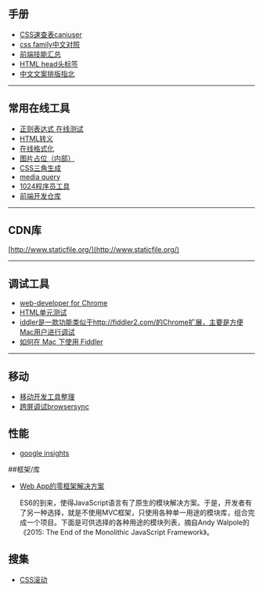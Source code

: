 
## 手册

- [CSS速查表](/tools/css-cheat-sheet)[caniuser](//caniuse.com)
- [css family中文对照](/tools/css-family-chinese.html)
- [前端技能汇总](https://github.com/JacksonTian/fks)
- [HTML head头标签](http://fex.baidu.com/blog/2014/10/html-head-tags/)
- [中文文案排版指北](//github.com/sparanoid/chinese-copywriting-guidelines)

---------------------------------

## 常用在线工具

- [正则表达式 在线测试](http://tool.oschina.net/regex)
- [HTML转义](http://www.htmlescape.net/htmlescape_tool.html)
- [在线格式化](http://tool.oschina.net/codeformat/)
- [图片占位（内部）](http://tacs.oa.com/img.php?255x175)
- [CSS三角生成](/tools/css-triangle-generator/)
- [media query](/tools/css-media-query-device/)
- [1024程序员工具](http://1024tools.com/)
- [前端开发仓库](http://code.ciaoca.com/)


---------------------------------

## CDN库

[http://www.staticfile.org/](http://www.staticfile.org/)

---------------------------------

## 调试工具

- [web-developer for Chrome](http://chrispederick.com/work/web-developer/)
- [HTML单元测试](https://www.tenpay.com/v2/labs/wrtb/index.shtml)
- [iddler是一款功能类似于http://fiddler2.com/的Chrome扩展，主要是方便Mac用户进行调试](http://welefen.github.io/Fiddler/)
- [如何在 Mac 下使用 Fiddler](https://www.imququ.com/post/user-fiddler-on-macos.html)
---------------------------------

## 移动

- [移动开发工具整理](https://github.com/jtyjty99999/mobileTech)
- [跨屏调试browsersync](http://www.browsersync.io/)


## 性能

- [google insights](https://developers.google.com/speed/pagespeed/insights/)

##框架/库
- [Web App的零框架解决方案](https://github.com/ruanyf/articles/blob/master/2015/2015-01-16-zero-framework.md)

	ES6的到来，使得JavaScript语言有了原生的模块解决方案。于是，开发者有了另一种选择，就是不使用MVC框架，只使用各种单一用途的模块库，组合完成一个项目。下面是可供选择的各种用途的模块列表，摘自Andy Walpole的《2015: The End of the Monolithic JavaScript Framework》。
	
## 搜集

- [CSS滚动](http://blog.gospodarets.com/demos/scroll-snap-full-screen)
